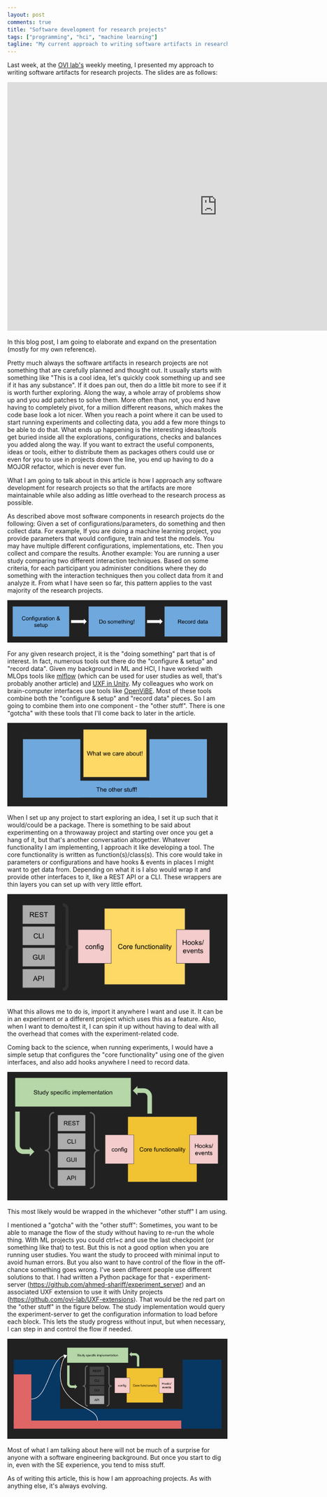 ```yaml
---
layout: post
comments: true
title: "Software development for research projects"
tags: ["programming", "hci", "machine learning"]
tagline: "My current approach to writing software artifacts in research projects."
---
```


Last week, at the [OVI lab's](https://ovi.ok.ubc.ca) weekly meeting, I presented my approach to writing software artifacts for research projects. The slides are as follows:

<iframe src="https://docs.google.com/presentation/d/e/2PACX-1vQOGJDiY6Cqv7X7V9zSrrJh8CwMEVlHmlAZLX8ZUixo4PLwqI5kH8GSAtFQpP0Pcmi1-fuagcqAt58L/embed?start=false&loop=false&delayms=3000" frameborder="0" width="960" height="569" allowfullscreen="true" mozallowfullscreen="true" webkitallowfullscreen="true"></iframe>

In this blog post, I am going to elaborate and expand on the presentation (mostly for my own reference).

Pretty much always the software artifacts in research projects are not something that are carefully planned and thought out.
It usually starts with something like "This is a cool idea, let's quickly cook something up and see if it has any substance".
If it does pan out, then do a little bit more to see if it is worth further exploring.
Along the way, a whole array of problems show up and you add patches to solve them.
More often than not, you end have having to completely pivot, for a million different reasons, which makes the code base look a lot nicer.
When you reach a point where it can be used to start running experiments and collecting data, you add a few more things to be able to do that.
What ends up happening is the interesting ideas/tools get buried inside all the explorations, configurations, checks and balances you added along the way.
If you want to extract the useful components, ideas or tools, either to distribute them as packages others could use or even for you to use in projects down the line, you end up having to do a MOJOR refactor, which is never ever fun.

What I am going to talk about in this article is how I approach any software development for research projects so that the artifacts are more maintainable while also adding as little overhead to the research process as possible.

As described above most software components in research projects do the following: Given a set of configurations/parameters, do something and then collect data.
For example, If you are doing a machine learning project, you provide parameters that would configure, train and test the models. 
You may have multiple different configurations, implementations, etc.
Then you collect and compare the results.
Another example: You are running a user study comparing two different interaction techniques.
Based on some criteria, for each participant you administer conditions where they do something with the interaction techniques then you collect data from it and analyze it.
From what I have seen so far, this pattern applies to the vast majority of the research projects.

![basic pipeline](/assets/2023-11-03/basic-pipeline.jpg) 

For any given research project, it is the "doing something" part that is of interest.
In fact, numerous tools out there do the "configure & setup" and "record data".
Given my background in ML and HCI, I have worked with MLOps tools like [mlflow](https://mlflow.org) (which can be used for user studies as well, that's probably another article) and [UXF in Unity](https://github.com/immersivecognition/unity-experiment-framework).
My colleagues who work on brain-computer interfaces use tools like [OpenViBE](http://openvibe.inria.fr).
Most of these tools combine both the "configure & setup" and "record data" pieces. 
So I am going to combine them into one component - the "other stuff".
There is one "gotcha" with these tools that I'll come back to later in the article.

![Basic pipeline, combined other stuff](/assets/2023-11-03/basic-pipeline2.jpg)

When I set up any project to start exploring an idea, I set it up such that it would/could be a package.
There is something to be said about experimenting on a throwaway project and starting over once you get a hang of it, but that's another conversation altogether.
Whatever functionality I am implementing, I approach it like developing a tool.
The core functionality is written as function(s)/class(s).
This core would take in parameters or configurations and have hooks & events in places I might want to get data from.
Depending on what it is I also would wrap it and provide other interfaces to it, like a REST API or a CLI.
These wrappers are thin layers you can set up with very little effort.

![Core functionality](/assets/2023-11-03/core-functionality.jpg)

What this allows me to do is, import it anywhere I want and use it.
It can be in an experiment or a different project which uses this as a feature.
Also, when I want to demo/test it, I can spin it up without having to deal with all the overhead that comes with the experiment-related code.

Coming back to the science, when running experiments, I would have a simple setup that configures the "core functionality" using one of the given interfaces, and also add hooks anywhere I need to record data.

![Core functionality and study implementation](/assets/2023-11-03/core-functionality-and-study.jpg)

This most likely would be wrapped in the whichever "other stuff" I am using.

I mentioned a "gotcha" with the "other stuff": Sometimes, you want to be able to manage the flow of the study without having to re-run the whole thing.
With ML projects you could ctrl+c and use the last checkpoint (or something like that) to test.
But this is not a good option when you are running user studies. 
You want the study to proceed with minimal input to avoid human errors.
But you also want to have control of the flow in the off-chance something goes wrong.
I've seen different people use different solutions to that.
I had written a Python package for that - experiment-server (<https://github.com/ahmed-shariff/experiment_server>) and an associated UXF extension to use it with Unity projects (<https://github.com/ovi-lab/UXF-extensions>).
That would be the red part on the "other stuff" in the figure below.
The study implementation would query the experiment-server to get the configuration information to load before each block.
This lets the study progress without input, but when necessary, I can step in and control the flow if needed.

![full pipeline](/assets/2023-11-03/full-setup.jpg)

Most of what I am talking about here will not be much of a surprise for anyone with a software engineering background.
But once you start to dig in, even with the SE experience, you tend to miss stuff.

As of writing this article, this is how I am approaching projects.
As with anything else, it's always evolving.

